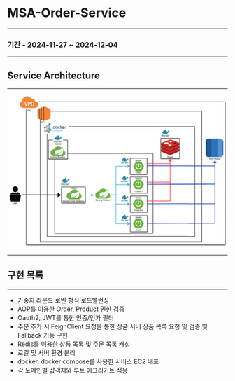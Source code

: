 # MSA-Order-Service

---

### 기간 - 2024-11-27 ~ 2024-12-04

---
## Service Architecture

--- 

![img.png](img.png)

---

## 구현 목록

---
- 가중치 라운드 로빈 형식 로드밸런싱
- AOP를 이용한 Order, Product 권한 검증
- Oauth2, JWT를 통한 인증/인가 필터
- 주문 추가 시 FeignClient 요청을 통한 상품 서버 상품 목록 요청 및 검증 및 Fallback 기능 구현
- Redis를 이용한 상품 목록 및 주문 목록 캐싱
- 로컬 및 서버 환경 분리
- docker, docker compose를 사용한 서비스 EC2 배포
- 각 도메인별 값객체와 루트 애그리거트 적용
